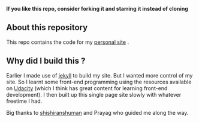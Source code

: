 **If you like this repo, consider forking it and starring it instead of cloning**

## About this repository

This repo contains the code for my [personal site](https://moijes12.github.io) . 

## Why did I build this ?
Earlier I made use of [jekyll](https://jekyllrb.com/) to build my site. But I wanted more control of my site. So I learnt some front-end programming using the resources available on [Udacity](https://www.udacity.com) (which I think has great content for learning front-end development). I then built up this single page site slowly with whatever freetime I had.

Big thanks to [shishiranshuman](https://github.com/shishiranshuman) and Prayag who guided me along the way.
